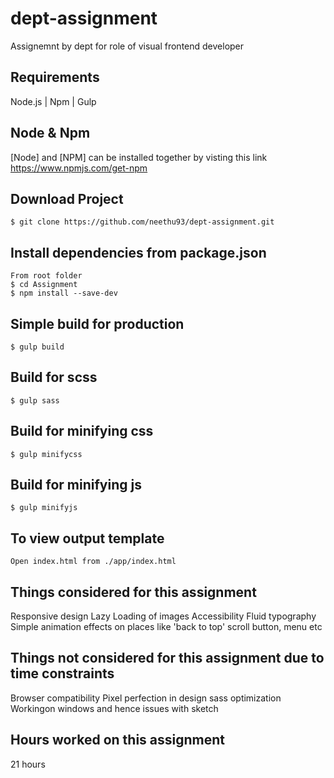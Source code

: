 # dept-assignment
Assignemnt by dept for role of visual frontend developer

## Requirements

Node.js | Npm | Gulp

## Node & Npm

[Node] and [NPM] can be installed together by visting this link https://www.npmjs.com/get-npm

## Download Project

    $ git clone https://github.com/neethu93/dept-assignment.git

	
## Install dependencies from package.json
 
	From root folder
    $ cd Assignment
	$ npm install --save-dev

## Simple build for production

    $ gulp build

## Build for scss

	$ gulp sass

## Build for minifying css
	$ gulp minifycss

## Build for minifying js

	$ gulp minifyjs
	
## To view output template

	Open index.html from ./app/index.html
	
	
## Things considered for this assignment

Responsive design
Lazy Loading of images
Accessibility
Fluid typography
Simple animation effects on places like 'back to top' scroll button, menu etc

## Things not considered for this assignment due to time constraints

Browser compatibility
Pixel perfection in design
sass optimization
Workingon windows and hence issues with sketch

## Hours worked on this assignment

21 hours



